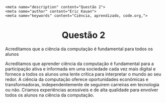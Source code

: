 <!DOCTYPE html>
<html>
<head>
    
    <meta name="description" content="Questão 2">
    <meta name="author" content="Eric Kauan">
    <meta name="keywords" content="Ciência, aprendizado, code.org,">
</head>
<body>
    <H1 align="CENTER">Questão 2</H1>
    <p>Acreditamos que a ciência da computação é fundamental para todos os alunos</p>
        <p>
        Acreditamos que aprender ciência da computação é fundamental para a participação ativa e informada
        em uma sociedade cada vez mais digital e fornece a todos os alunos uma lente crítica para interpretar
        o mundo ao seu redor. A ciência da computação oferece oportunidades econômicas e transformadoras, independentemente de seguirem carreiras
        em tecnologia ou não. Criamos experiências acessíveis e de alta qualidade para envolver todos os alunos na ciência da computação.</p>
 </body>
</html>
